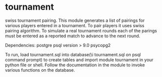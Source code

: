# tournament
swiss tournament pairing.
This module generates a list of pairings for various players entered in a tournament. To pair players
it uses swiss pairing algorithm. To simulate a real tournament rounds each of the parings must be 
entered as a reported match to advance to the next round.

Dependencies:
postgre psql version > 9.0
psycopg2

To run, load tournament.sql into database(\i tournament.sql on psql command prompt) to create tables and import module tournament in your python file or shell.
Follow the documentation in the module to invoke various functions on the database.
